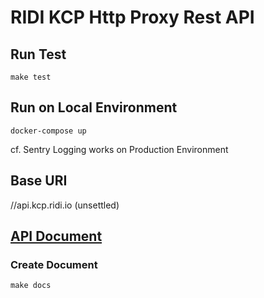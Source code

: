 # RIDI KCP Http Proxy Rest API
## Run Test
```shell
make test
```

## Run on Local Environment
```shell
docker-compose up
```
cf. Sentry Logging works on Production Environment

## Base URI
//api.kcp.ridi.io (unsettled)

## [API Document](https://ridi.github.io/kcp-http-proxy/)
### Create Document
```shell
make docs
```
